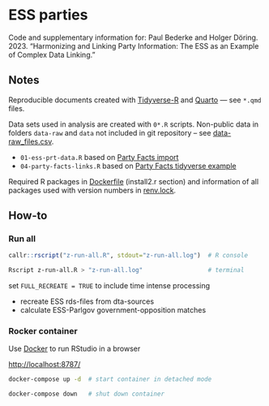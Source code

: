 # ESS parties

Code and supplementary information for: Paul Bederke and Holger Döring. 2023. “Harmonizing and Linking Party Information: The ESS as an Example of Complex Data Linking.”

## Notes

Reproducible documents created with [Tidyverse-R](https://www.tidyverse.org/) and [Quarto](https://quarto.org/) — see `*.qmd` files.

Data sets used in analysis are created with `0*.R` scripts. Non-public data in folders `data-raw` and `data` not included in git repository – see [data-raw_files.csv](/data/00-data-raw_files.csv).

- `01-ess-prt-data.R` based on [Party Facts import](https://github.com/hdigital/partyfactsdata/blob/main/import/essprtv/01-ess-prt-raw.R)
- `04-party-facts-links.R` based on [Party Facts tidyverse example](https://partyfacts.herokuapp.com/download/)

Required R packages in [Dockerfile](/Dockerfile) (install2.r section) and information of all packages used with version numbers in [renv.lock](/renv.lock).

## How-to

### Run all

```R
callr::rscript("z-run-all.R", stdout="z-run-all.log")  # R console
```

```sh
Rscript z-run-all.R > "z-run-all.log"                  # terminal
```

set `FULL_RECREATE = TRUE` to include time intense processing

- recreate ESS rds-files from dta-sources
- calculate ESS-Parlgov government-opposition matches

### Rocker container

Use [Docker](https://docs.docker.com/get-docker/) to run RStudio in a browser

<http://localhost:8787/>

```sh
docker-compose up -d  # start container in detached mode

docker-compose down   # shut down container
```
